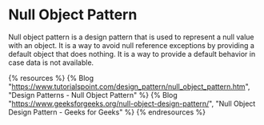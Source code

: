 # Null Object Pattern

Null object pattern is a design pattern that is used to represent a null value with an object. It is a way to avoid null reference exceptions by providing a default object that does nothing. It is a way to provide a default behavior in case data is not available.

{% resources %}
  {% Blog "https://www.tutorialspoint.com/design_pattern/null_object_pattern.htm", "Design Patterns - Null Object Pattern" %}
  {% Blog "https://www.geeksforgeeks.org/null-object-design-pattern/", "Null Object Design Pattern - Geeks for Geeks" %}
{% endresources %}
